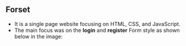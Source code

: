 ## Forset
* It is a single page website focusing on HTML, CSS, and JavaScript.
* The main focus was on the **login** and **register** Form style as shown below in the image:
